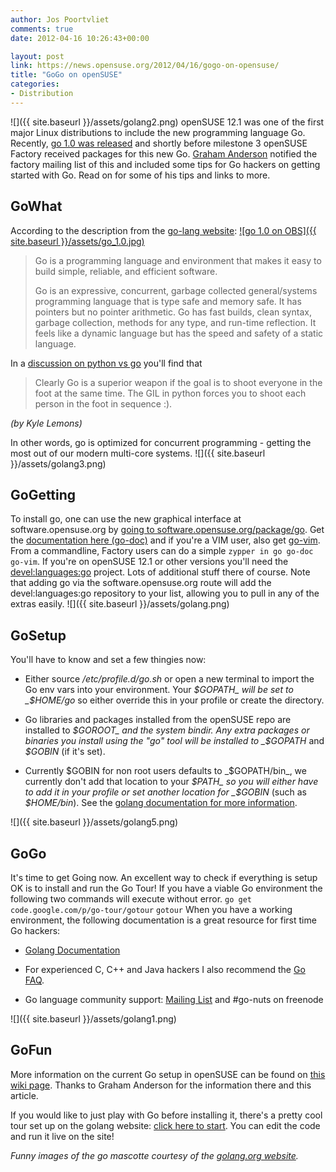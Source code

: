 ```yaml
---
author: Jos Poortvliet
comments: true
date: 2012-04-16 10:26:43+00:00

layout: post
link: https://news.opensuse.org/2012/04/16/gogo-on-opensuse/
title: "GoGo on openSUSE"
categories:
- Distribution
---
```

![]({{ site.baseurl }}/assets/golang2.png)
openSUSE 12.1 was one of the first major Linux distributions to include the new programming language Go. Recently, [go 1.0 was released](http://blog.golang.org/2012/03/go-version-1-is-released.html) and shortly before milestone 3 openSUSE Factory received packages for this new Go. [Graham Anderson](http://en.opensuse.org/User:Andtecheu) notified the factory mailing list of this and included some tips for Go hackers on getting started with Go. Read on for some of his tips and links to more.<!-- more -->



## GoWhat


According to the description from the [go-lang website](http://golang.org/):
[![go 1.0 on OBS]({{ site.baseurl }}/assets/go_1.0.jpg)](http://software.opensuse.org/package/go)


<blockquote>Go is a programming language and environment that makes it easy to build simple, reliable, and efficient software.

Go is an expressive, concurrent, garbage collected general/systems programming language that is type safe and memory safe. It has pointers but no pointer arithmetic. Go has fast builds, clean syntax, garbage collection, methods for any type, and run-time reflection. It feels like a dynamic language but has the speed and safety of a static language.</blockquote>


In a [discussion on python vs go](https://groups.google.com/forum/#!msg/golang-nuts/D376E2qdrEs/SNZPD_DA2fgJ) you'll find that


<blockquote>Clearly Go is a superior weapon if the goal is to shoot everyone in the foot at the same time. The GIL in python forces you to shoot each person in the foot in sequence :).</blockquote>




_(by Kyle Lemons)_


In other words, go is optimized for concurrent programming - getting the most out of our modern multi-core systems.
![]({{ site.baseurl }}/assets/golang3.png)


## GoGetting


To install go, one can use the new graphical interface at software.opensuse.org by [going to software.opensuse.org/package/go](http://software.opensuse.org/package/go). Get the [documentation here (go-doc)](http://software.opensuse.org/package/go-doc) and if you're a VIM user, also get [go-vim](http://software.opensuse.org/package/go-vim). From a commandline, Factory users can do a simple `zypper in go go-doc go-vim`. If you're on openSUSE 12.1 or other versions you'll need the [devel:languages:go](https://build.opensuse.org/package/show?project=devel:languages:go&package=go) project. Lots of additional stuff there of course. Note that adding go via the software.opensuse.org route will add the devel:languages:go repository to your list, allowing you to pull in any of the extras easily.
![]({{ site.baseurl }}/assets/golang.png)


## GoSetup


You'll have to know and set a few thingies now:



	
  * Either source _/etc/profile.d/go.sh_ or open a new terminal to import the Go env vars into your environment. Your _$GOPATH_ will be set to _$HOME/go_ so either override this in your profile or create the directory.

	
  * Go libraries and packages installed from the openSUSE repo are installed to _$GOROOT_ and the system bindir. Any extra packages or binaries you install using the "go" tool will be installed to _$GOPATH_ and _$GOBIN_ (if it's set).

	
  * Currently $GOBIN for non root users defaults to _$GOPATH/bin_, we currently don't add that location to your _$PATH_ so you will either have to add it in your profile or set another location for _$GOBIN_ (such as _$HOME/bin_). See the [golang documentation for more information](http://golang.org/doc/code.html#GOPATH).


![]({{ site.baseurl }}/assets/golang5.png)


## GoGo


It's time to get Going now. An excellent way to check if everything is setup OK is to install and run the Go Tour! If you have a viable Go environment the following two commands will execute without error.
`go get code.google.com/p/go-tour/gotour`
`gotour`
When you have a working environment, the following documentation is a great resource for first time Go hackers:



	
  * [Golang Documentation](http://golang.org/doc/install#next)

	
  * For experienced C, C++ and Java hackers I also recommend the [Go FAQ](http://golang.org/doc/go_faq.html).

	
  * Go language community support: [Mailing List](http://groups.google.com/group/golang-nuts) and #go-nuts on freenode


![]({{ site.baseurl }}/assets/golang1.png)


## GoFun


More information on the current Go setup in openSUSE can be found on [this wiki page](http://en.opensuse.org/SDB:Go). Thanks to Graham Anderson for the information there and this article.

If you would like to just play with Go before installing it, there's a pretty cool tour set up on the golang website: [click here to start](http://tour.golang.org/#1). You can edit the code and run it live on the site!

_Funny images of the go mascotte courtesy  of the [golang.org website](http://golang.org)._		
